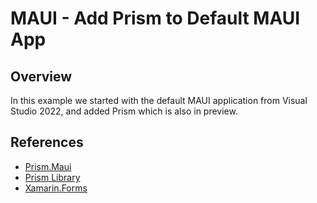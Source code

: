 # MAUI - Add Prism to Default MAUI App

## Overview

In this example we started with the default MAUI application from Visual Studio 2022, and added Prism which is also in preview.

## References

* [Prism.Maui](https://github.com/dansiegel/Prism.Maui)
* [Prism Library](https://github.com/PrismLibrary/Prism)
* [Xamarin.Forms](https://github.com/xamarin/Xamarin.Forms)
